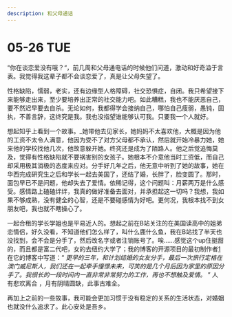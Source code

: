 ```yaml
---
description: 和父母通话
---
```


# 05-26 TUE

“你在谈恋爱没有哦？“，前几周和父母通电话的时候他们问道，激动和好奇溢于言表。我觉得我这辈子都不会谈恋爱了，真是让父母失望了。

性格缺陷，懦弱，老实，还有边缘型人格障碍，社交恐惧症，自闭。我只希望接下来能够走出来，至少要培养出正常的社交能力吧。如此糟糕，我也不能厌恶自己，要不然迟早要去自杀。无论如何，我都得学会接纳自己，哪怕自己瘦弱，愚钝，固执，不善言辞，这终究是我。我也没指望谁能够认可我。只要我一个人就好。

想起知乎上看到一个故事。\_她带他去见家长，她妈妈不太喜欢他，大概是因为他的工资不太令人满意，他因为受不了对方父母都不承认，然后就开始冷暴力她，她来他的学校找他几次，他故意躲开她。终究还是成为了陌路人。他之后觉追悔莫及，觉得有性格缺陷就不要祸害别的女孩子。她根本不介意他当时工资低，而自己却采用极其消极的态度来应对。分手好几年之后，他无意中听到了她的故事，她在华西完成研究生之后和学长一起去美国了，还结了婚，长胖了，脸变圆了。那时，面包早已不是问题，他却失去了爱情。依稀记得，这个问题叫：月薪两万是什么感受。感情路上磕磕绊绊，我真的做好准备去面对，并承担起这一切吗？我想，我如果不够成熟，没有健全的心智，还是不要碰感情为好吧。更何况，我根本找不到女朋友吧，我也就不瞎操心了。

一起合租的学长学姐也是平易近人的。想起之前在B站关注的在美国读高中的姐弟恋情侣，好久没看，不知道他们怎么样了，叫什么鹿什么鱼，我在B站找了半天也没找到，会不会是分手了，然后改名字或者注销账号了。唉……感觉这个up住挺甜的，而且都是富二代吧，女的去纽约大学了；我的博客的开源项目的最初制作者[1](https://yuliuu.com/%E6%97%A0%E9%A2%98/#fn:1)在它的博客中写道：“ _更早的三年，和计划结婚的女友分手，最后一次旅行定格在澳门威尼斯人，我们还在一起牵手憧憬未来，可笑的是几个月后因为家里的原因分手了。我很长的一段时间内一直非常非常努力的工作，再也不想触及爱情。_ ” 人有悲欢离合 ，月有阴晴圆缺，此事古难全。

再加上之前的一些故事，我可能会更加习惯于没有稳定的关系的生活状态，对婚姻也就没什么追求了。此心安处是吾乡。

